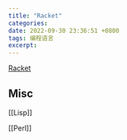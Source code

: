 ```yaml
---
title: "Racket"
categories: 
date: 2022-09-30 23:36:51 +0800
tags: 编程语言
excerpt: 
---
```





[Racket](https://github.com/racket/racket)




## Misc

[[Lisp]]

[[Perl]]

